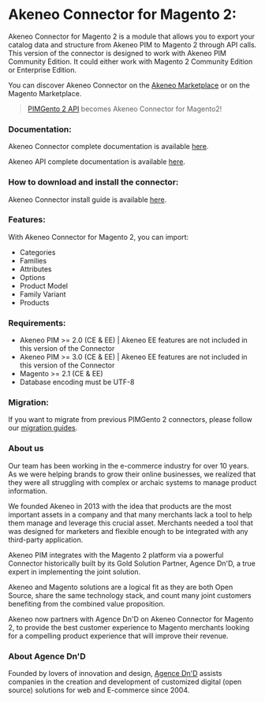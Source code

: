 # Akeneo Connector for Magento 2:

Akeneo Connector for Magento 2 is a module that allows you to export your catalog data and structure from Akeneo PIM to Magento 2 through API calls. This version of the connector is designed to work with Akeneo PIM Community Edition. It could either work with Magento 2 Community Edition or Enterprise Edition.

You can discover Akeneo Connector on the [Akeneo Marketplace](https://marketplace.akeneo.com/extension/akeneo-connector-magento-2-community-edition) or on the Magento Marketplace.

> [PIMGento 2 API](https://github.com/Agence-DnD/PIMGento-2-API) becomes Akeneo Connector for Magento2!

### Documentation:

Akeneo Connector complete documentation is available [here](https://help.akeneo.com/magento2-connector/v100/).

Akeneo API complete documentation is available [here](https://api.akeneo.com/).

### How to download and install the connector:

Akeneo Connector install guide is available [here](https://help.akeneo.com/magento2-connector/v100/articles/download-connector.html).

### Features:

With Akeneo Connector for Magento 2, you can import:
* Categories
* Families
* Attributes
* Options
* Product Model
* Family Variant
* Products

### Requirements:

* Akeneo PIM >= 2.0 (CE & EE) | Akeneo EE features are not included in this version of the Connector
* Akeneo PIM >= 3.0 (CE & EE) | Akeneo EE features are not included in this version of the Connector
* Magento >= 2.1 (CE & EE)
* Database encoding must be UTF-8

### Migration:

If you want to migrate from previous PIMGento 2 connectors, please follow our [migration guides](https://help.akeneo.com/magento2-connector/v100/articles/upgrade-connector.html).

### About us

Our team has been working in the e-commerce industry for over 10 years. As we were helping brands to grow their online businesses, we realized that they were all struggling with complex or archaic systems to manage product information.

We founded Akeneo in 2013 with the idea that products are the most important assets in a company and that many merchants lack a tool to help them manage and leverage this crucial asset. Merchants needed a tool that was designed for marketers and flexible enough to be integrated with any third-party application.

Akeneo PIM integrates with the Magento 2 platform via a powerful Connector historically built by its Gold Solution Partner, Agence Dn'D, a true expert in implementing the joint solution.

Akeneo and Magento solutions are a logical fit as they are both Open Source, share the same technology stack, and count many joint customers benefiting from the combined value proposition.

Akeneo now partners with Agence Dn'D on Akeneo Connector for Magento 2, to provide the best customer experience to Magento merchants looking for a compelling product experience that will improve their revenue.

### About Agence Dn'D
Founded by lovers of innovation and design, [Agence Dn'D](https://www.dnd.fr) assists companies in the creation and development of customized digital (open source) solutions for web and E-commerce since 2004.
